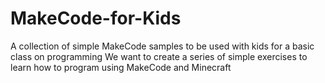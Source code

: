 # MakeCode-for-Kids
A collection of simple MakeCode samples to be used with kids for a basic class on programming
We want to create a series of simple exercises to learn how to program using MakeCode and Minecraft
